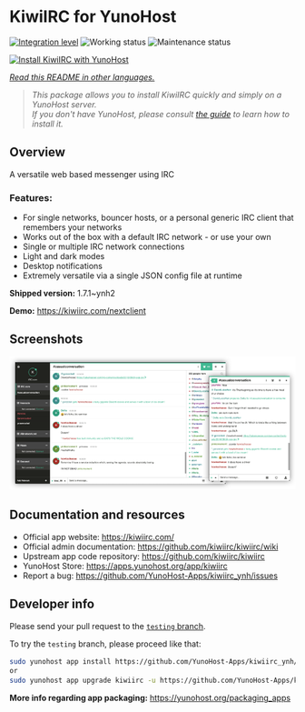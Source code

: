 <!--
N.B.: This README was automatically generated by <https://github.com/YunoHost/apps/tree/master/tools/readme_generator>
It shall NOT be edited by hand.
-->

# KiwiIRC for YunoHost

[![Integration level](https://apps.yunohost.org/badge/integration/kiwiirc)](https://ci-apps.yunohost.org/ci/apps/kiwiirc/)
![Working status](https://apps.yunohost.org/badge/state/kiwiirc)
![Maintenance status](https://apps.yunohost.org/badge/maintained/kiwiirc)

[![Install KiwiIRC with YunoHost](https://install-app.yunohost.org/install-with-yunohost.svg)](https://install-app.yunohost.org/?app=kiwiirc)

*[Read this README in other languages.](./ALL_README.md)*

> *This package allows you to install KiwiIRC quickly and simply on a YunoHost server.*  
> *If you don't have YunoHost, please consult [the guide](https://yunohost.org/install) to learn how to install it.*

## Overview

A versatile web based messenger using IRC

### Features:

- For single networks, bouncer hosts, or a personal generic IRC client that remembers your networks
- Works out of the box with a default IRC network - or use your own
- Single or multiple IRC network connections
- Light and dark modes
- Desktop notifications
- Extremely versatile via a single JSON config file at runtime


**Shipped version:** 1.7.1~ynh2

**Demo:** <https://kiwiirc.com/nextclient>

## Screenshots

![Screenshot of KiwiIRC](./doc/screenshots/screenshot.png)

## Documentation and resources

- Official app website: <https://kiwiirc.com/>
- Official admin documentation: <https://github.com/kiwiirc/kiwiirc/wiki>
- Upstream app code repository: <https://github.com/kiwiirc/kiwiirc>
- YunoHost Store: <https://apps.yunohost.org/app/kiwiirc>
- Report a bug: <https://github.com/YunoHost-Apps/kiwiirc_ynh/issues>

## Developer info

Please send your pull request to the [`testing` branch](https://github.com/YunoHost-Apps/kiwiirc_ynh/tree/testing).

To try the `testing` branch, please proceed like that:

```bash
sudo yunohost app install https://github.com/YunoHost-Apps/kiwiirc_ynh/tree/testing --debug
or
sudo yunohost app upgrade kiwiirc -u https://github.com/YunoHost-Apps/kiwiirc_ynh/tree/testing --debug
```

**More info regarding app packaging:** <https://yunohost.org/packaging_apps>
